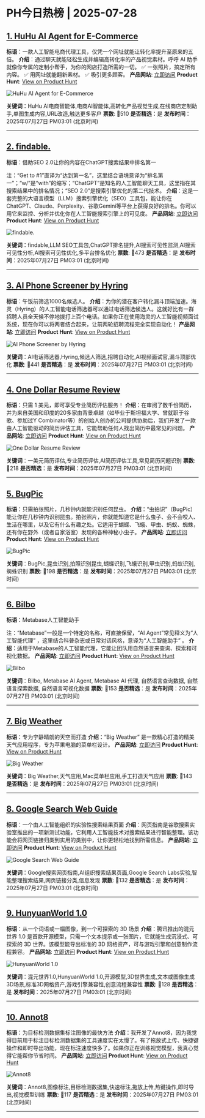 # PH今日热榜 | 2025-07-28

## [1. HuHu AI Agent for E-Commerce](https://www.producthunt.com/products/huhu-ai?utm_campaign=producthunt-api&utm_medium=api-v2&utm_source=Application%3A+dev+%28ID%3A+189358%29)
**标语**：一款人工智能电商代理工具，仅凭一个网址就能让转化率提升至原来的五倍。
**介绍**：通过聊天就能轻松生成并编辑高转化率的产品视觉素材。呼呼 AI 助手就像你专属的定制小帮手，为你的网店打造所需的一切。
✅ 一张照片，搞定所有内容。
✅ 用网址就能翻新素材。
✅ 吸引更多顾客。
**产品网站**: [立即访问](https://www.producthunt.com/r/RG52PS7UYIWT3Y?utm_campaign=producthunt-api&utm_medium=api-v2&utm_source=Application%3A+dev+%28ID%3A+189358%29)
**Product Hunt**: [View on Product Hunt](https://www.producthunt.com/products/huhu-ai?utm_campaign=producthunt-api&utm_medium=api-v2&utm_source=Application%3A+dev+%28ID%3A+189358%29)

![HuHu AI Agent for E-Commerce](https://ph-files.imgix.net/d0a5c3fd-30a9-406b-82e7-7b43d3243e5f.png?auto=format)

**关键词**：HuHu AI电商智能体,电商AI智能体,高转化产品视觉生成,在线商店定制助手,单图生成内容,URL改造,触达更多客户
**票数**: 🔺510
**是否精选**：是
**发布时间**：2025年07月27日 PM03:01 (北京时间)

---

## [2. findable.](https://www.producthunt.com/products/findable-3?utm_campaign=producthunt-api&utm_medium=api-v2&utm_source=Application%3A+dev+%28ID%3A+189358%29)
**标语**：借助SEO 2.0让你的内容在ChatGPT搜索结果中排名第一

注：“Get to #1”直译为“达到第一名”，这里结合语境意译为“排名第一”；“w/”是“with”的缩写；“ChatGPT”是知名的人工智能聊天工具，这里指在其搜索结果中的排名情况；“SEO 2.0”是搜索引擎优化的第二代技术。
**介绍**：这是一套完整的大语言模型（LLM）搜索引擎优化（SEO）工具包，能让你在ChatGPT、Claude、Perplexity、谷歌Gemini等平台上获得良好的排名。你可以用它来监控、分析并优化你在人工智能搜索引擎上的可见度。
**产品网站**: [立即访问](https://www.producthunt.com/r/6FJQFXBF2HIIS6?utm_campaign=producthunt-api&utm_medium=api-v2&utm_source=Application%3A+dev+%28ID%3A+189358%29)
**Product Hunt**: [View on Product Hunt](https://www.producthunt.com/products/findable-3?utm_campaign=producthunt-api&utm_medium=api-v2&utm_source=Application%3A+dev+%28ID%3A+189358%29)

![findable.](https://ph-files.imgix.net/3668afe0-36fb-4899-b730-e6b97174d4d9.png?auto=format)

**关键词**：findable,LLM SEO工具包,ChatGPT排名提升,AI搜索可见性监测,AI搜索可见性分析,AI搜索可见性优化,多平台排名优化
**票数**: 🔺473
**是否精选**：是
**发布时间**：2025年07月27日 PM03:01 (北京时间)

---

## [3. AI Phone Screener by Hyring](https://www.producthunt.com/products/ai-interviewer-by-hyring?utm_campaign=producthunt-api&utm_medium=api-v2&utm_source=Application%3A+dev+%28ID%3A+189358%29)
**标语**：午饭前筛选1000名候选人。
**介绍**：为你的潜在客户转化漏斗顶端加速。海灵（Hyring）的人工智能电话筛选器可以通过电话筛选候选人。这就好比有一群招聘人员全天候不停地拨打上百个电话。如果你正在使用海灵的人工智能视频面试系统，现在你可以将两者结合起来，让前两轮招聘流程完全实现自动化！
**产品网站**: [立即访问](https://www.producthunt.com/r/QCKRQF77TKTA4F?utm_campaign=producthunt-api&utm_medium=api-v2&utm_source=Application%3A+dev+%28ID%3A+189358%29)
**Product Hunt**: [View on Product Hunt](https://www.producthunt.com/products/ai-interviewer-by-hyring?utm_campaign=producthunt-api&utm_medium=api-v2&utm_source=Application%3A+dev+%28ID%3A+189358%29)

![AI Phone Screener by Hyring](https://ph-files.imgix.net/8426ba83-b790-45f1-ba4b-d6f3f9bb430f.png?auto=format)

**关键词**：AI电话筛选器,Hyring,候选人筛选,招聘自动化,AI视频面试官,漏斗顶部优化
**票数**: 🔺441
**是否精选**：是
**发布时间**：2025年07月27日 PM03:01 (北京时间)

---

## [4. One Dollar Resume Review](https://www.producthunt.com/products/one-dollar-resume-review?utm_campaign=producthunt-api&utm_medium=api-v2&utm_source=Application%3A+dev+%28ID%3A+189358%29)
**标语**：只需 1 美元，即可享受专业简历评估服务！
**介绍**：在审阅了数千份简历，并为来自美国和印度的20多家由背景卓越（如毕业于斯坦福大学、曾就职于谷歌、参加过Y Combinator等）的创始人创办的公司提供协助后，我们开发了一款由人工智能驱动的简历评估工具，它能帮助任何人找出简历中最常见的问题。
**产品网站**: [立即访问](https://www.producthunt.com/r/ZQMF4ICAJ6NZ6F?utm_campaign=producthunt-api&utm_medium=api-v2&utm_source=Application%3A+dev+%28ID%3A+189358%29)
**Product Hunt**: [View on Product Hunt](https://www.producthunt.com/products/one-dollar-resume-review?utm_campaign=producthunt-api&utm_medium=api-v2&utm_source=Application%3A+dev+%28ID%3A+189358%29)

![One Dollar Resume Review](https://ph-files.imgix.net/31c87d5b-3dc8-4fa4-87a6-4454519c0a76.png?auto=format)

**关键词**：一美元简历评估,专业简历评估,AI简历评估工具,常见简历问题识别
**票数**: 🔺218
**是否精选**：是
**发布时间**：2025年07月27日 PM03:01 (北京时间)

---

## [5. BugPic](https://www.producthunt.com/products/bugpic-insect-identifier?utm_campaign=producthunt-api&utm_medium=api-v2&utm_source=Application%3A+dev+%28ID%3A+189358%29)
**标语**：只需拍张照片，几秒钟内就能识别任何昆虫。
**介绍**：“虫拍识”（BugPic）能让你在几秒钟内识别昆虫。拍张照片，你就能知道它是什么虫子、会不会咬人、生活在哪里，以及它有什么有趣之处。它适用于蝴蝶、飞蛾、甲虫、蚂蚁、蜘蛛，还有你在野外（或者自家浴室）发现的各种神秘小虫子。
**产品网站**: [立即访问](https://www.producthunt.com/r/57L5Z6VFLNSIYU?utm_campaign=producthunt-api&utm_medium=api-v2&utm_source=Application%3A+dev+%28ID%3A+189358%29)
**Product Hunt**: [View on Product Hunt](https://www.producthunt.com/products/bugpic-insect-identifier?utm_campaign=producthunt-api&utm_medium=api-v2&utm_source=Application%3A+dev+%28ID%3A+189358%29)

![BugPic](https://ph-files.imgix.net/7bbf283f-7bd8-4f00-9903-aa8f324be002.png?auto=format)

**关键词**：BugPic,昆虫识别,拍照识别昆虫,蝴蝶识别,飞蛾识别,甲虫识别,蚂蚁识别,蜘蛛识别
**票数**: 🔺198
**是否精选**：是
**发布时间**：2025年07月27日 PM03:01 (北京时间)

---

## [6. Bilbo](https://www.producthunt.com/products/bilbo?utm_campaign=producthunt-api&utm_medium=api-v2&utm_source=Application%3A+dev+%28ID%3A+189358%29)
**标语**：Metabase人工智能助手

注：“Metabase”一般是一个特定的名称，可直接保留，“AI Agent”常见释义为“人工智能代理” ，这里结合科普杂志或日常对话风格，意译为“人工智能助手” 。
**介绍**：适用于Metabase的人工智能代理，它能让团队用自然语言来查询、探索和可视化数据。
**产品网站**: [立即访问](https://www.producthunt.com/r/6QEQKHVKP4VSZO?utm_campaign=producthunt-api&utm_medium=api-v2&utm_source=Application%3A+dev+%28ID%3A+189358%29)
**Product Hunt**: [View on Product Hunt](https://www.producthunt.com/products/bilbo?utm_campaign=producthunt-api&utm_medium=api-v2&utm_source=Application%3A+dev+%28ID%3A+189358%29)

![Bilbo](https://ph-files.imgix.net/a373f996-b42b-4ea0-ac63-cdcacc4bb585.png?auto=format)

**关键词**：Bilbo, Metabase AI Agent, Metabase AI 代理, 自然语言查询数据, 自然语言探索数据, 自然语言可视化数据
**票数**: 🔺153
**是否精选**：是
**发布时间**：2025年07月27日 PM03:01 (北京时间)

---

## [7. Big Weather](https://www.producthunt.com/products/big-weather-2?utm_campaign=producthunt-api&utm_medium=api-v2&utm_source=Application%3A+dev+%28ID%3A+189358%29)
**标语**：专为宁静晴朗的天空而打造
**介绍**：“Big Weather” 是一款精心打造的精美天气应用程序，专为苹果电脑的菜单栏设计。
**产品网站**: [立即访问](https://www.producthunt.com/r/RNMYATHF4IEGHO?utm_campaign=producthunt-api&utm_medium=api-v2&utm_source=Application%3A+dev+%28ID%3A+189358%29)
**Product Hunt**: [View on Product Hunt](https://www.producthunt.com/products/big-weather-2?utm_campaign=producthunt-api&utm_medium=api-v2&utm_source=Application%3A+dev+%28ID%3A+189358%29)

![Big Weather](https://ph-files.imgix.net/72e2efa9-5690-43f3-af22-0a3b11c0e64a.png?auto=format)

**关键词**：Big Weather,天气应用,Mac菜单栏应用,手工打造天气应用
**票数**: 🔺143
**是否精选**：是
**发布时间**：2025年07月27日 PM03:01 (北京时间)

---

## [8. Google Search Web Guide](https://www.producthunt.com/products/google-labs?utm_campaign=producthunt-api&utm_medium=api-v2&utm_source=Application%3A+dev+%28ID%3A+189358%29)
**标语**：一个由人工智能组织的实验性搜索结果页面
**介绍**：网页指南是谷歌搜索实验室推出的一项新测试功能，它利用人工智能技术对搜索结果进行智能整理。该功能会将网页链接归类到实用的类别中，让你更轻松地找到所需信息。
**产品网站**: [立即访问](https://www.producthunt.com/r/5UJIAR65PNXCRH?utm_campaign=producthunt-api&utm_medium=api-v2&utm_source=Application%3A+dev+%28ID%3A+189358%29)
**Product Hunt**: [View on Product Hunt](https://www.producthunt.com/products/google-labs?utm_campaign=producthunt-api&utm_medium=api-v2&utm_source=Application%3A+dev+%28ID%3A+189358%29)

![Google Search Web Guide](https://ph-files.imgix.net/977e9397-e607-4471-8f83-a20977e741a8.jpeg?auto=format)

**关键词**：Google搜索网页指南,AI组织搜索结果页面,Google Search Labs实验,智能整理搜索结果,网页链接分类,信息发现
**票数**: 🔺132
**是否精选**：是
**发布时间**：2025年07月27日 PM03:01 (北京时间)

---

## [9. HunyuanWorld 1.0](https://www.producthunt.com/products/hunyuanworld-1-0?utm_campaign=producthunt-api&utm_medium=api-v2&utm_source=Application%3A+dev+%28ID%3A+189358%29)
**标语**：从一个词语或一幅图像，到一个可探索的 3D 场景
**介绍**：腾讯推出的混元世界 1.0 是首款开源模型，只需一个文本提示或一张图片，它就能生成沉浸式、可探索的 3D 世界。该模型能导出标准的 3D 网格资产，可与游戏引擎和创意制作流程兼容。
**产品网站**: [立即访问](https://www.producthunt.com/r/SRDEYKXUJ4YP3B?utm_campaign=producthunt-api&utm_medium=api-v2&utm_source=Application%3A+dev+%28ID%3A+189358%29)
**Product Hunt**: [View on Product Hunt](https://www.producthunt.com/products/hunyuanworld-1-0?utm_campaign=producthunt-api&utm_medium=api-v2&utm_source=Application%3A+dev+%28ID%3A+189358%29)

![HunyuanWorld 1.0](https://ph-files.imgix.net/630734d8-8e57-4889-bb9f-4203a7afdde9.png?auto=format)

**关键词**：混元世界1.0,HunyuanWorld 1.0,开源模型,3D世界生成,文本或图像生成3D场景,标准3D网格资产,游戏引擎兼容性,创意流程兼容性
**票数**: 🔺128
**是否精选**：是
**发布时间**：2025年07月27日 PM03:01 (北京时间)

---

## [10. Annot8](https://www.producthunt.com/products/annot8-object-detection-image-labeling?utm_campaign=producthunt-api&utm_medium=api-v2&utm_source=Application%3A+dev+%28ID%3A+189358%29)
**标语**：为目标检测数据集标注图像的最快方法
**介绍**：我开发了Annot8，因为我觉得目前用于标注目标检测数据集的工具速度实在太慢了。有了拖放式上传、快捷键操作和即时导出功能，现在标注速度快多了。如果你正在训练视觉模型，我真心觉得它能帮你节省时间。
**产品网站**: [立即访问](https://www.producthunt.com/r/5LWITI3YDLARR5?utm_campaign=producthunt-api&utm_medium=api-v2&utm_source=Application%3A+dev+%28ID%3A+189358%29)
**Product Hunt**: [View on Product Hunt](https://www.producthunt.com/products/annot8-object-detection-image-labeling?utm_campaign=producthunt-api&utm_medium=api-v2&utm_source=Application%3A+dev+%28ID%3A+189358%29)

![Annot8](https://ph-files.imgix.net/791d261f-bee1-49b4-ba22-cd9d2be9ca2e.gif?auto=format)

**关键词**：Annot8,图像标注,目标检测数据集,快速标注,拖放上传,热键操作,即时导出,视觉模型训练
**票数**: 🔺117
**是否精选**：是
**发布时间**：2025年07月27日 PM03:01 (北京时间)

---

